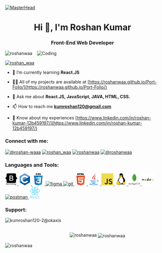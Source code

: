 [![MasterHead](https://www.trio.dev/hubfs/Imported_Blog_Media/dbc631c76245baabe08c31d016a94de2-2.jpg)](https://www.linkedin.com/in/roshanwaa/)
<h1 align="center">Hi 👋, I'm Roshan Kumar</h1>
<h3 align="center">Front-End Web Developer</h3>
 <img align="right" alt="Coding" width="400" src="https://cdn.dribbble.com/users/1162077/screenshots/3848914/programmer.gif" />

<p align="left"> <img src="https://komarev.com/ghpvc/?username=roshanwaa&label=Profile%20views&color=0e75b6&style=flat" alt="roshanwaa" /> </p>

<p align="left"> <a href="https://twitter.com/roshan_waa" target="blank"><img src="https://img.shields.io/twitter/follow/roshan_waa?logo=twitter&style=for-the-badge" alt="roshan_waa" /></a> </p>

- 🌱 I’m currently learning **React.JS**

- 👨‍💻 All of my projects are available at [https://roshanwaa.github.io/Port-Folio/](https://roshanwaa.github.io/Port-Folio/)

- 💬 Ask me about **React.JS, JavaScript, JAVA, HTML, CSS.**

- 📫 How to reach me **kumroshan120@gmail.com**

- 📄 Know about my experiences [https://www.linkedin.com/in/roshan-kumar-12b459197/](https://www.linkedin.com/in/roshan-kumar-12b459197/)

<h3 align="left">Connect with me:</h3>
<p align="left">
<a href="https://codepen.io/@roshan-waaa" target="blank"><img align="center" src="https://raw.githubusercontent.com/rahuldkjain/github-profile-readme-generator/master/src/images/icons/Social/codepen.svg" alt="@roshan-waaa" height="30" width="40" /></a>
<a href="https://twitter.com/roshan_waa" target="blank"><img align="center" src="https://raw.githubusercontent.com/rahuldkjain/github-profile-readme-generator/master/src/images/icons/Social/twitter.svg" alt="roshan_waa" height="30" width="40" /></a>
<a href="https://linkedin.com/in/roshanwaa" target="blank"><img align="center" src="https://raw.githubusercontent.com/rahuldkjain/github-profile-readme-generator/master/src/images/icons/Social/linked-in-alt.svg" alt="roshanwaa" height="30" width="40" /></a>
<a href="https://auth.geeksforgeeks.org/user/@roshanwaa" target="blank"><img align="center" src="https://raw.githubusercontent.com/rahuldkjain/github-profile-readme-generator/master/src/images/icons/Social/geeks-for-geeks.svg" alt="@roshanwaa" height="30" width="40" /></a>
</p>

<h3 align="left">Languages and Tools:</h3>
<p align="left"> <a href="https://getbootstrap.com" target="_blank" rel="noreferrer"> <img src="https://raw.githubusercontent.com/devicons/devicon/master/icons/bootstrap/bootstrap-plain-wordmark.svg" alt="bootstrap" width="40" height="40"/> </a> <a href="https://www.cprogramming.com/" target="_blank" rel="noreferrer"> <img src="https://raw.githubusercontent.com/devicons/devicon/master/icons/c/c-original.svg" alt="c" width="40" height="40"/> </a> <a href="https://www.w3schools.com/css/" target="_blank" rel="noreferrer"> <img src="https://raw.githubusercontent.com/devicons/devicon/master/icons/css3/css3-original-wordmark.svg" alt="css3" width="40" height="40"/> </a> <a href="https://www.figma.com/" target="_blank" rel="noreferrer"> <img src="https://www.vectorlogo.zone/logos/figma/figma-icon.svg" alt="figma" width="40" height="40"/> </a> <a href="https://git-scm.com/" target="_blank" rel="noreferrer"> <img src="https://www.vectorlogo.zone/logos/git-scm/git-scm-icon.svg" alt="git" width="40" height="40"/> </a> <a href="https://www.w3.org/html/" target="_blank" rel="noreferrer"> <img src="https://raw.githubusercontent.com/devicons/devicon/master/icons/html5/html5-original-wordmark.svg" alt="html5" width="40" height="40"/> </a> <a href="https://www.java.com" target="_blank" rel="noreferrer"> <img src="https://raw.githubusercontent.com/devicons/devicon/master/icons/java/java-original.svg" alt="java" width="40" height="40"/> </a> <a href="https://developer.mozilla.org/en-US/docs/Web/JavaScript" target="_blank" rel="noreferrer"> <img src="https://raw.githubusercontent.com/devicons/devicon/master/icons/javascript/javascript-original.svg" alt="javascript" width="40" height="40"/> </a> <a href="https://www.linux.org/" target="_blank" rel="noreferrer"> <img src="https://raw.githubusercontent.com/devicons/devicon/master/icons/linux/linux-original.svg" alt="linux" width="40" height="40"/> </a> <a href="https://www.mongodb.com/" target="_blank" rel="noreferrer"> <img src="https://raw.githubusercontent.com/devicons/devicon/master/icons/mongodb/mongodb-original-wordmark.svg" alt="mongodb" width="40" height="40"/> </a> <a href="https://nodejs.org" target="_blank" rel="noreferrer"> <img src="https://raw.githubusercontent.com/devicons/devicon/master/icons/nodejs/nodejs-original-wordmark.svg" alt="nodejs" width="40" height="40"/> </a> <a href="https://postman.com" target="_blank" rel="noreferrer"> <img src="https://www.vectorlogo.zone/logos/getpostman/getpostman-icon.svg" alt="postman" width="40" height="40"/> </a> <a href="https://reactjs.org/" target="_blank" rel="noreferrer"> <img src="https://raw.githubusercontent.com/devicons/devicon/master/icons/react/react-original-wordmark.svg" alt="react" width="40" height="40"/> </a> </p>

<h3 align="left">Support:</h3>
<p><a href="https://www.buymeacoffee.com/kumroshan120-2@okaxis"> <img align="left" src="https://cdn.buymeacoffee.com/buttons/v2/default-yellow.png" height="50" width="210" alt="kumroshan120-2@okaxis" /></a></p><br><br>

<p><img align="left" src="https://github-readme-stats.vercel.app/api/top-langs?username=roshanwaa&show_icons=true&locale=en&layout=compact" alt="roshanwaa" /></p>

<p>&nbsp;<img align="center" src="https://github-readme-stats.vercel.app/api?username=roshanwaa&show_icons=true&locale=en" alt="roshanwaa" /></p>

<p><img align="center" src="https://github-readme-streak-stats.herokuapp.com/?user=roshanwaa&" alt="roshanwaa" /></p>
